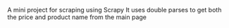 A mini project for scraping using Scrapy
It uses double parses to get both the price and product name from the main page 
